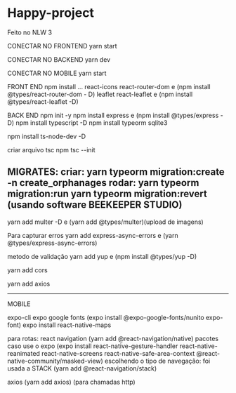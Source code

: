 # Happy-project
Feito no NLW 3

CONECTAR NO FRONTEND
yarn start

CONECTAR NO BACKEND
yarn dev

CONECTAR NO MOBILE
yarn start

FRONT END
npm install ...
react-icons
react-router-dom e (npm install @types/react-router-dom - D)
leaflet
react-leaflet e (npm install @types/react-leaflet -D)

BACK END
npm init -y
npm install express e (npm install @types/express -D)
npm install typescript -D
npm install typeorm sqlite3


npm install ts-node-dev -D

criar arquivo tsc
npm tsc --init


MIGRATES:
criar:
yarn typeorm migration:create -n create_orphanages
rodar:
yarn typeorm migration:run
yarn typeorm migration:revert
(usando software BEEKEEPER STUDIO)
----

yarn add multer -D  e (yarn add @types/multer)(upload de imagens)

Para capturar erros
yarn add express-async-errors e (yarn @types/express-async-errors)

metodo de validação 
yarn add yup e (npm install @types/yup -D)


yarn add cors


yarn add axios




-------------------------------
MOBILE

expo-cli
expo google fonts (expo install @expo-google-fonts/nunito expo-font)
expo install react-native-maps

para rotas: react navigation (yarn add @react-navigation/native)
pacotes caso use o expo (expo install react-native-gesture-handler react-native-reanimated react-native-screens react-native-safe-area-context @react-native-community/masked-view)
escolhendo o tipo de navegação: foi usada a STACK (yarn add @react-navigation/stack)

axios (yarn add axios) (para chamadas http)